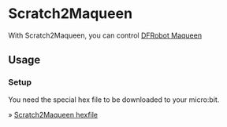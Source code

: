 # Scratch2Maqueen

With Scratch2Maqueen, you can control [DFRobot Maqueen](https://wiki.dfrobot.com/micro:Maqueen_for_micro:bit_SKU:ROB0148-E(ROB0148))

## Usage

### Setup

You need the special hex file to be downloaded to your micro:bit.

&raquo; [Scratch2Maqueen hexfile](./scratch2maqueen_0_0_1.hex)
